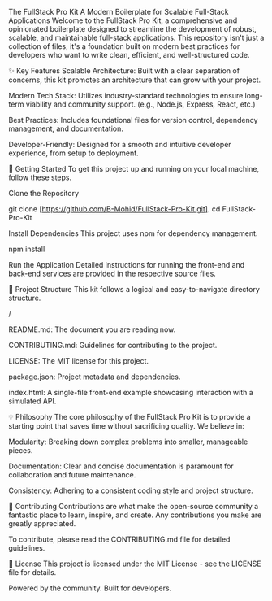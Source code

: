 The FullStack Pro Kit
A Modern Boilerplate for Scalable Full-Stack Applications
Welcome to the FullStack Pro Kit, a comprehensive and opinionated boilerplate designed to streamline the development of robust, scalable, and maintainable full-stack applications. This repository isn't just a collection of files; it's a foundation built on modern best practices for developers who want to write clean, efficient, and well-structured code.

✨ Key Features
Scalable Architecture: Built with a clear separation of concerns, this kit promotes an architecture that can grow with your project.

Modern Tech Stack: Utilizes industry-standard technologies to ensure long-term viability and community support. (e.g., Node.js, Express, React, etc.)

Best Practices: Includes foundational files for version control, dependency management, and documentation.

Developer-Friendly: Designed for a smooth and intuitive developer experience, from setup to deployment.

🚀 Getting Started
To get this project up and running on your local machine, follow these steps.

Clone the Repository

git clone [https://github.com/B-Mohid/FullStack-Pro-Kit.git].
cd FullStack-Pro-Kit

Install Dependencies
This project uses npm for dependency management.

npm install

Run the Application
Detailed instructions for running the front-end and back-end services are provided in the respective source files.

📁 Project Structure
This kit follows a logical and easy-to-navigate directory structure.

/

README.md: The document you are reading now.

CONTRIBUTING.md: Guidelines for contributing to the project.

LICENSE: The MIT license for this project.

package.json: Project metadata and dependencies.

index.html: A single-file front-end example showcasing interaction with a simulated API.

💡 Philosophy
The core philosophy of the FullStack Pro Kit is to provide a starting point that saves time without sacrificing quality. We believe in:

Modularity: Breaking down complex problems into smaller, manageable pieces.

Documentation: Clear and concise documentation is paramount for collaboration and future maintenance.

Consistency: Adhering to a consistent coding style and project structure.

🤝 Contributing
Contributions are what make the open-source community a fantastic place to learn, inspire, and create. Any contributions you make are greatly appreciated.

To contribute, please read the CONTRIBUTING.md file for detailed guidelines.

📄 License
This project is licensed under the MIT License - see the LICENSE file for details.

Powered by the community. Built for developers.
